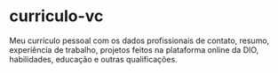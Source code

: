 # curriculo-vc

Meu currículo pessoal com os dados profissionais de contato, resumo, experiência de trabalho, projetos feitos na plataforma online da DIO, habilidades, educação e outras qualificações.
